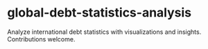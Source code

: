 # global-debt-statistics-analysis
Analyze international debt statistics with visualizations and insights. Contributions welcome.
